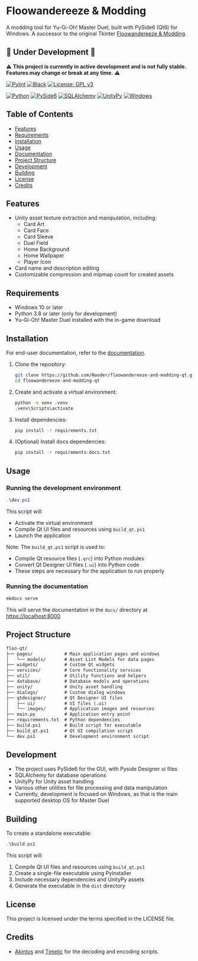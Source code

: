 # Floowandereeze & Modding

A modding tool for Yu-Gi-Oh! Master Duel, built with PySide6 (Qt6) for Windows. A successor to the original Tkinter [Floowandereeze & Modding](https://github.com/Nauder/floowandereeze-and-modding).

## 🚧 Under Development 🚧

⚠️ **This project is currently in active development and is not fully stable. Features may change or break at any time.** ⚠️

[![Pylint](https://github.com/Nauder/floowandereeze-and-modding-qt/actions/workflows/pylint.yml/badge.svg)](https://github.com/Nauder/floowandereeze-and-modding-qt/actions/workflows/pylint.yml)
[![Black](https://github.com/Nauder/floowandereeze-and-modding-qt/actions/workflows/black.yml/badge.svg)](https://github.com/Nauder/floowandereeze-and-modding-qt/actions/workflows/black.yml)
[![License: GPL v3](https://img.shields.io/badge/License-GPLv3-blue.svg)](https://www.gnu.org/licenses/gpl-3.0)

[![Python](https://img.shields.io/badge/python-3.8+-blue.svg?logo=python&logoColor=white)](https://www.python.org)
[![PySide6](https://img.shields.io/badge/PySide6-6.7.2-41CD52.svg?logo=qt&logoColor=white)](https://doc.qt.io/qtforpython-6/)
[![SQLAlchemy](https://img.shields.io/badge/SQLAlchemy-2.0.34-29B6F6.svg?logo=sqlalchemy&logoColor=white)](https://www.sqlalchemy.org)
[![UnityPy](https://img.shields.io/badge/UnityPy-1.10.18-000000.svg?logo=unity&logoColor=white)](https://github.com/K0lb3/UnityPy)
[![Windows](https://img.shields.io/badge/Windows-10+-0078D6.svg?logo=windows&logoColor=white)](https://www.microsoft.com/windows)

## Table of Contents

- [Features](#features)
- [Requirements](#requirements)
- [Installation](#installation)
- [Usage](#usage)
- [Documentation](docs/README.md)
- [Project Structure](#project-structure)
- [Development](#development)
- [Building](#building)
- [License](#license)
- [Credits](#credits)

## Features

- Unity asset texture extraction and manipulation, including:
  - Card Art
  - Card Face
  - Card Sleeve
  - Duel Field
  - Home Background
  - Home Wallpaper
  - Player Icon
- Card name and description editing
- Customizable compression and mipmap count for created assets

## Requirements

- Windows 10 or later
- Python 3.8 or later (only for development)
- Yu-Gi-Oh! Master Duel installed with the in-game download

## Installation

For end-user documentation, refer to the [documentation](https://nauder.github.io/floowandereeze-and-modding-qt).

1. Clone the repository:

    ```bash
    git clone https://github.com/Nauder/floowandereeze-and-modding-qt.git
    cd floowandereeze-and-modding-qt
    ```

2. Create and activate a virtual environment:

    ```bash
    python -m venv .venv
    .venv\Scripts\activate
    ```

3. Install dependencies:

    ```bash
    pip install -r requirements.txt
    ```

4. (Optional) Install docs dependencies:

    ```bash
    pip install -r requirements-docs.txt
    ```

## Usage

### Running the development environment

```powershell
.\dev.ps1
```

This script will:

- Activate the virtual environment
- Compile Qt UI files and resources using `build_qt.ps1`
- Launch the application

Note: The `build_qt.ps1` script is used to:

- Compile Qt resource files (`.qrc`) into Python modules
- Convert Qt Designer UI files (`.ui`) into Python code
- These steps are necessary for the application to run properly

### Running the documentation

```bash
mkdocs serve
```

This will serve the documentation in the `docs/` directory at <https://localhost:8000>

## Project Structure

```txt
floo-qt/
├── pages/            # Main application pages and windows
│   └── models/       # Asset List Models for data pages
├── widgets/          # Custom Qt widgets
├── services/         # Core functionality services
├── util/             # Utility functions and helpers
├── database/         # Database models and operations
├── unity/            # Unity asset handling
├── dialogs/          # Custom dialog windows
├── qtdesigner/       # Qt Designer UI files
│   ├── ui/           # UI files (.ui)
│   └── images/       # Application images and resources
├── main.py           # Application entry point
├── requirements.txt  # Python dependencies
├── build.ps1         # Build script for executable
├── build_qt.ps1      # Qt UI compilation script
└── dev.ps1           # Development environment script
```

## Development

- The project uses PySide6 for the GUI, with Pyside Designer ui files
- SQLAlchemy for database operations
- UnityPy for Unity asset handling
- Various other utilities for file processing and data manipulation
- Currently, development is focused on Windows, as that is the main supported desktop OS for Master Duel

## Building

To create a standalone executable:

```powershell
.\build.ps1
```

This script will:

1. Compile Qt UI files and resources using `build_qt.ps1`
2. Create a single-file executable using PyInstaller
3. Include necessary dependencies and UnityPy assets
4. Generate the executable in the `dist` directory

## License

This project is licensed under the terms specified in the LICENSE file.

## Credits

- [Akintos](https://gist.github.com/akintos/04e2494c62184d2d4384078b0511673b)
and [Timelic](https://github.com/timelic/master-duel-chinese-translation-switch) for the decoding and encoding scripts.
